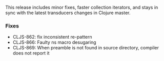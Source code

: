 
This release includes minor fixes, faster collection iterators, and 
stays in sync with the latest transducers changes in Clojure master. 

### Fixes 
* CLJS-862: fix inconsistent re-pattern 
* CLJS-866: Faulty ns macro desugaring 
* CLJS-869: When preamble is not found in source directory, compiler 
does not report it 
